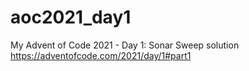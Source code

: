 # aoc2021_day1
My Advent of Code 2021 - Day 1: Sonar Sweep solution https://adventofcode.com/2021/day/1#part1

